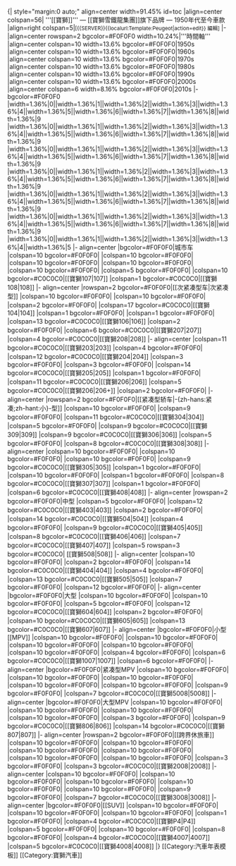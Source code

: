 <br clear=all>
{| style="margin:0 auto;" align=center width=91.45% id=toc
|align=center colspan=56|<!--不是使用在条目中的非自由版权图像，根据[[Wikipedia:合理使用]]，不能在非条目名字空间展示：
北捷運環狀線 Logo.jpg
--> '''[[寶獅]]''' — [[寶獅雪鐵龍集團]]旗下品牌 — 1950年代至今車款
|align=right colspan=5|<small class="editlink noprint plainlinksneverexpand">[{{SERVER}}{{localurl:Template:Peugeot|action=edit}} 編輯]</small>
|-
|align=center rowspan=2 bgcolor=#F0F0F0 width=10.24%|'''時間軸'''
|align=center colspan=10 width=13.6% bgcolor=#F0F0F0|1950s
|align=center colspan=10 width=13.6% bgcolor=#F0F0F0|1960s
|align=center colspan=10 width=13.6% bgcolor=#F0F0F0|1970s
|align=center colspan=10 width=13.6% bgcolor=#F0F0F0|1980s
|align=center colspan=10 width=13.6% bgcolor=#F0F0F0|1990s
|align=center colspan=10 width=13.6% bgcolor=#F0F0F0|2000s
|align=center colspan=6 width=8.16% bgcolor=#F0F0F0|2010s
|- bgcolor=#F0F0F0
|width=1.36%|0||width=1.36%|1||width=1.36%|2||width=1.36%|3||width=1.36%|4||width=1.36%|5||width=1.36%|6||width=1.36%|7||width=1.36%|8||width=1.36%|9
|width=1.36%|0||width=1.36%|1||width=1.36%|2||width=1.36%|3||width=1.36%|4||width=1.36%|5||width=1.36%|6||width=1.36%|7||width=1.36%|8||width=1.36%|9
|width=1.36%|0||width=1.36%|1||width=1.36%|2||width=1.36%|3||width=1.36%|4||width=1.36%|5||width=1.36%|6||width=1.36%|7||width=1.36%|8||width=1.36%|9
|width=1.36%|0||width=1.36%|1||width=1.36%|2||width=1.36%|3||width=1.36%|4||width=1.36%|5||width=1.36%|6||width=1.36%|7||width=1.36%|8||width=1.36%|9
|width=1.36%|0||width=1.36%|1||width=1.36%|2||width=1.36%|3||width=1.36%|4||width=1.36%|5||width=1.36%|6||width=1.36%|7||width=1.36%|8||width=1.36%|9
|width=1.36%|0||width=1.36%|1||width=1.36%|2||width=1.36%|3||width=1.36%|4||width=1.36%|5||width=1.36%|6||width=1.36%|7||width=1.36%|8||width=1.36%|9
|width=1.36%|0||width=1.36%|1||width=1.36%|2||width=1.36%|3||width=1.36%|4||width=1.36%|5
|- align=center
|bgcolor=#F0F0F0|城市车
|colspan=10 bgcolor=#F0F0F0|
|colspan=10 bgcolor=#F0F0F0|
|colspan=10 bgcolor=#F0F0F0|
|colspan=10 bgcolor=#F0F0F0|
|colspan=10 bgcolor=#F0F0F0|
|colspan=5 bgcolor=#F0F0F0|
|colspan=10 bgcolor=#C0C0C0|[[寶獅107|107]]
|colspan=1 bgcolor=#C0C0C0|[[寶獅108|108]]
|- align=center
|rowspan=2 bgcolor=#F0F0F0|[[次紧凑型车|次紧凑型]]
|colspan=10 bgcolor=#F0F0F0|
|colspan=10 bgcolor=#F0F0F0|
|colspan=2 bgcolor=#F0F0F0|
|colspan=17 bgcolor=#C0C0C0|[[寶獅104|104]]
|colspan=1 bgcolor=#F0F0F0|
|colspan=1 bgcolor=#F0F0F0|
|colspan=13 bgcolor=#C0C0C0|[[寶獅106|106]]
|colspan=2 bgcolor=#F0F0F0|
|colspan=6 bgcolor=#C0C0C0|[[寶獅207|207]]
|colspan=4 bgcolor=#C0C0C0|[[寶獅208|208]]
|- align=center
|colspan=11 bgcolor=#C0C0C0|[[寶獅203|203]]
|colspan=4 bgcolor=#F0F0F0|
|colspan=12 bgcolor=#C0C0C0|[[寶獅204|204]]
|colspan=3 bgcolor=#F0F0F0|
|colspan=3 bgcolor=#F0F0F0|
|colspan=14 bgcolor=#C0C0C0|[[寶獅205|205]]
|colspan=1 bgcolor=#F0F0F0|
|colspan=11 bgcolor=#C0C0C0|[[寶獅206|206]]
|colspan=5 bgcolor=#C0C0C0|[[寶獅206|206+]]
|colspan=2 bgcolor=#F0F0F0|
|- align=center
|rowspan=2 bgcolor=#F0F0F0|[[紧凑型轿车|-{zh-hans:紧凑;zh-hant:小}-型]]
|colspan=10 bgcolor=#F0F0F0|
|colspan=9 bgcolor=#F0F0F0|
|colspan=11 bgcolor=#C0C0C0|[[寶獅304|304]]
|colspan=5 bgcolor=#F0F0F0|
|colspan=9 bgcolor=#C0C0C0|[[寶獅309|309]]<!--Yes, this is correct-->
|colspan=9 bgcolor=#C0C0C0|[[寶獅306|306]]
|colspan=5 bgcolor=#F0F0F0|
|colspan=8 bgcolor=#C0C0C0|[[寶獅308|308]]
|- align=center
|colspan=10 bgcolor=#F0F0F0|
|colspan=10 bgcolor=#F0F0F0|
|colspan=10 bgcolor=#F0F0F0|
|colspan=9 bgcolor=#C0C0C0|[[寶獅305|305]]
|colspan=1 bgcolor=#F0F0F0|
|colspan=10 bgcolor=#F0F0F0|
|colspan=1 bgcolor=#F0F0F0|
|colspan=8 bgcolor=#C0C0C0|[[寶獅307|307]]
|colspan=1 bgcolor=#F0F0F0|
|colspan=6 bgcolor=#C0C0C0|[[寶獅408|408]]
|- align=center
|rowspan=2 bgcolor=#F0F0F0|中型
|colspan=5 bgcolor=#F0F0F0|
|colspan=12 bgcolor=#C0C0C0|[[寶獅403|403]]
|colspan=2 bgcolor=#F0F0F0|
|colspan=14 bgcolor=#C0C0C0|[[寶獅504|504]]
|colspan=4 bgcolor=#F0F0F0|
|colspan=9 bgcolor=#C0C0C0|[[寶獅405|405]]
|colspan=8 bgcolor=#C0C0C0|[[寶獅406|406]]
|colspan=7 bgcolor=#C0C0C0|[[寶獅407|407]]
|colspan=5 rowspan=3 bgcolor=#C0C0C0| [[寶獅508|508]]
|- align=center
|colspan=10 bgcolor=#F0F0F0|
|colspan=2 bgcolor=#F0F0F0|
|colspan=14 bgcolor=#C0C0C0|[[寶獅404|404]]
|colspan=4 bgcolor=#F0F0F0|
|colspan=13 bgcolor=#C0C0C0|[[寶獅505|505]]
|colspan=7 bgcolor=#F0F0F0|
|colspan=12 bgcolor=#F0F0F0|
|- align=center
|bgcolor=#F0F0F0|大型
|colspan=10 bgcolor=#F0F0F0|
|colspan=10 bgcolor=#F0F0F0|
|colspan=5 bgcolor=#F0F0F0|
|colspan=12 bgcolor=#C0C0C0|[[寶獅604|604]]
|colspan=2 bgcolor=#F0F0F0|
|colspan=10 bgcolor=#C0C0C0|[[寶獅605|605]]
|colspan=13 bgcolor=#C0C0C0|[[寶獅607|607]]
|- align=center
|bgcolor=#F0F0F0|小型[[MPV]]
|colspan=10 bgcolor=#F0F0F0|
|colspan=10 bgcolor=#F0F0F0|
|colspan=10 bgcolor=#F0F0F0|
|colspan=10 bgcolor=#F0F0F0|
|colspan=10 bgcolor=#F0F0F0|
|colspan=4 bgcolor=#F0F0F0|
|colspan=6 bgcolor=#C0C0C0|[[寶獅1007|1007]]
|colspan=6 bgcolor=#F0F0F0|
|- align=center
|bgcolor=#F0F0F0|紧凑型MPV
|colspan=10 bgcolor=#F0F0F0|
|colspan=10 bgcolor=#F0F0F0|
|colspan=10 bgcolor=#F0F0F0|
|colspan=10 bgcolor=#F0F0F0|
|colspan=10 bgcolor=#F0F0F0|
|colspan=9 bgcolor=#F0F0F0|
|colspan=7 bgcolor=#C0C0C0|[[寶獅5008|5008]]
|- align=center
|bgcolor=#F0F0F0|大型MPV
|colspan=10 bgcolor=#F0F0F0|
|colspan=10 bgcolor=#F0F0F0|
|colspan=10 bgcolor=#F0F0F0|
|colspan=10 bgcolor=#F0F0F0|
|colspan=3 bgcolor=#F0F0F0|
|colspan=9 bgcolor=#C0C0C0|[[寶獅806|806]]
|colspan=14 bgcolor=#C0C0C0|[[寶獅807|807]]
|- align=center
|rowspan=2 bgcolor=#F0F0F0|[[跨界休旅車]]
|colspan=10 bgcolor=#F0F0F0|
|colspan=10 bgcolor=#F0F0F0|
|colspan=10 bgcolor=#F0F0F0|
|colspan=10 bgcolor=#F0F0F0|
|colspan=10 bgcolor=#F0F0F0|
|colspan=10 bgcolor=#F0F0F0|
|colspan=3 bgcolor=#F0F0F0|
|colspan=3 bgcolor=#C0C0C0|[[寶獅2008|2008]]
|- align=center
|colspan=10 bgcolor=#F0F0F0|
|colspan=10 bgcolor=#F0F0F0|
|colspan=10 bgcolor=#F0F0F0|
|colspan=10 bgcolor=#F0F0F0|
|colspan=10 bgcolor=#F0F0F0|
|colspan=9 bgcolor=#F0F0F0|
|colspan=7 bgcolor=#C0C0C0|[[寶獅3008|3008]]
|- align=center
|bgcolor=#F0F0F0|[[SUV]]
|colspan=10 bgcolor=#F0F0F0|
|colspan=10 bgcolor=#F0F0F0|
|colspan=10 bgcolor=#F0F0F0|
|colspan=1 bgcolor=#F0F0F0|
|colspan=4 bgcolor=#C0C0C0|[[寶獅P4|P4]]
|colspan=5 bgcolor=#F0F0F0|
|colspan=10 bgcolor=#F0F0F0|
|colspan=8 bgcolor=#F0F0F0|
|colspan=4 bgcolor=#C0C0C0|[[寶獅4007|4007]]
|colspan=5 bgcolor=#C0C0C0|[[寶獅4008|4008]]
|}<noinclude>
[[Category:汽車年表模板]]
[[Category:寶獅汽車]]
</noinclude>